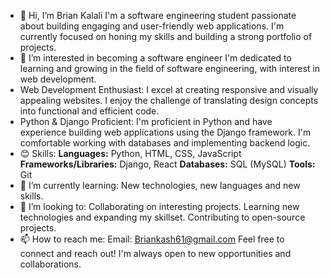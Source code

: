 - 👋 Hi, I’m Brian Kalali I'm a software engineering student passionate about building engaging and user-friendly web applications.  I'm currently focused on honing my skills and building a strong portfolio of projects.
- 👀 I’m interested in becoming a software engineer I'm dedicated to learning and growing in the field of software engineering, with interest in web development.
- Web Development Enthusiast: I excel at creating responsive and visually appealing websites. I enjoy the challenge of translating design concepts into functional and efficient code.
- Python & Django Proficient: I'm proficient in Python and have experience building web applications using the Django framework. I'm comfortable working with databases and implementing backend logic.
- 😊 Skills: **Languages:** Python, HTML, CSS, JavaScript
             **Frameworks/Libraries:** Django, React
             **Databases:**  SQL (MySQL)
             **Tools:** Git
- 🌱 I’m currently learning: New technologies, new languages and new skills.  
- 💞️ I’m looking to: Collaborating on interesting projects. Learning new technologies and expanding my skillset. Contributing to open-source projects.
- 📫 How to reach me: Email: Briankash61@gmail.com Feel free to connect and reach out!  I'm always open to new opportunities and collaborations.
<!---
Bri-ankash/Bri-ankash is a ✨ special ✨ repository because its `README.md` (this file) appears on your GitHub profile.
You can click the Preview link to take a look at your changes.
--->

